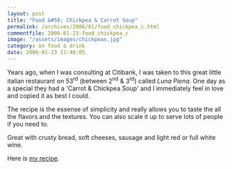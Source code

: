 ```yaml
---
layout: post
title: "Food &#58; Chickpea & Carrot Soup"
permalink: /archives/2006/01/food_chickpea_c.html
commentfile: 2006-01-23-food_chickpea_c
image: "/assets/images/chickpeas.jpg"
category: on food & drink
date: 2006-01-23 11:48:05
---
```


Years ago, when I was consulting at Citibank, I was taken to this great little italian restaurant on 53<sup>rd</sup> (between 2<sup>nd</sup> & 3<sup>rd</sup>) called _Luna Piena_. One day as a special they had a 'Carrot & Chickpea Soup' and I immediately feel in love and copied it as best I could.

The recipe is the essense of simplicity and really allows you to taste the all the flavors and the textures. You can also scale it up to serve lots of people if you need to.

Great with crusty bread, soft cheeses, sausage and light red or full white wine.

Here is [my recipe](https://www.mahnke.net/recipe/index.cgi?page=open&key=2006022163051).
